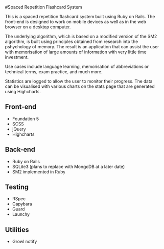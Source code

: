 #Spaced Repetition Flashcard System

This is a spaced repetition flashcard system built using Ruby on Rails. The front-end is designed to work on mobile devices as well as in the web browser on a desktop computer.

The underlying algorithm, which is based on a modified version of the SM2 algorithm, is built using principles obtained from research into the pshychology of memory. The result is an application that can assist the user with memorisation of large amounts of information with very little time investment.

Use cases include language learning, memorisation of abbreviations or technical terms, exam practice, and much more.

Statistics are logged to allow the user to monitor their progress. The data can be visualised with various charts on the stats page that are generated using Highcharts.

## Front-end
* Foundation 5
* SCSS
* jQuery
* Highcharts

## Back-end
* Ruby on Rails
* SQLite3 (plans to replace with MongoDB at a later date)
* SM2 implemented in Ruby

## Testing
* RSpec
* Capybara
* Guard
* Launchy

## Utilities
* Growl notify
